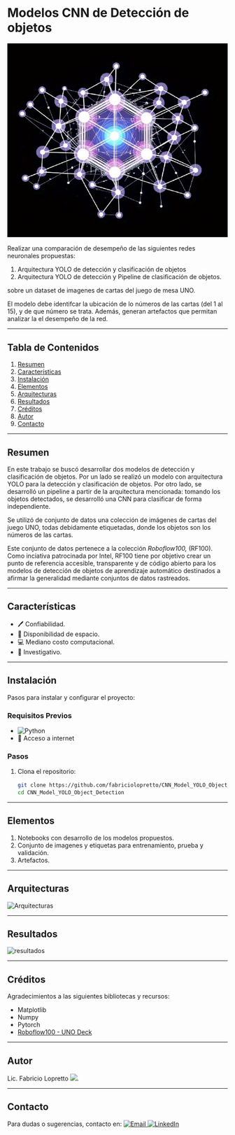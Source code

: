 # **Modelos CNN de Detección de objetos** 
![Banner del Proyecto](banners/banner_0.png)

Realizar una comparación de desempeño de las siguientes redes neuronales propuestas:

1. Arquitectura YOLO de detección y clasificación de objetos
2. Arquitectura YOLO de detección y Pipeline de clasificación de objetos.

sobre un dataset de imagenes de cartas del juego de mesa UNO.

El modelo debe identifcar la ubicación de lo números de las cartas (del 1 al 15), y de que número se trata.
Además, generan artefactos que permitan analizar la el desempeño de la red.

---

## **Tabla de Contenidos**
1. [Resumen](#resumen)  
2. [Características](#características)  
3. [Instalación](#instalación)
4. [Elementos](#ielementos)
5. [Arquitecturas](#arquitecturas)
6. [Resultados](#resultados)
7. [Créditos](#créditos)
8. [Autor](#alumno) 
9. [Contacto](#contacto)   

---

## **Resumen**
En este trabajo se buscó desarrollar dos modelos de detección y clasificación de objetos. Por un lado se realizó un modelo con arquitectura YOLO para la detección y clasificación de objetos. Por otro lado, se desarrolló un pipeline a partir de la arquitectura mencionada: tomando los objetos detectados, se desarrolló una CNN para clasificar de forma independiente.

Se utilizó de conjunto de datos una colección de imágenes de cartas del juego UNO, todas debidamente etiquetadas, donde los objetos son los números de las cartas.

Este conjunto de datos pertenece a la colección *Roboflow100,* (RF100). Como inciativa patrocinada por Intel, RF100 tiene por objetivo crear un punto de referencia accesible, transparente y de código abierto para los modelos de detección de objetos de aprendizaje automático destinados a afirmar la generalidad mediante conjuntos de datos rastreados.

---

## **Características**
- 🖊️ Confiabilidad.  
- 💽 Disponibilidad de espacio.  
- 💻​ Mediano costo computacional.  
- 📝 Investigativo.

---

## **Instalación**
Pasos para instalar y configurar el proyecto:  

### Requisitos Previos 
- ![Python](https://img.shields.io/badge/-Python-333333?style=flat&logo=python) 
- 🛜 Acceso a internet  

### Pasos
1. Clona el repositorio:  
   ```bash  
   git clone https://github.com/fabriciolopretto/CNN_Model_YOLO_Object_Detection.git  
   cd CNN_Model_YOLO_Object_Detection

---

## **Elementos**
1. Notebooks con desarrollo de los modelos propuestos.
2. Conjunto de imagenes y etiquetas para entrenamiento, prueba y validación.
3. Artefactos.

---

## **Arquitecturas**
![Arquitecturas](banners/banner_1.png)

---

## **Resultados**
![resultados](banners/banner_2.png)

---
## **Créditos**
Agradecimientos a las siguientes bibliotecas y recursos:

- Matplotlib
- Numpy
- Pytorch
- [Roboflow100 - UNO Deck](https://universe.roboflow.com/roboflow-100/uno-deck/browse?queryText=&pageSize=50&startingIndex=0&browseQuery=true)

---

## **Autor**
Lic. Fabricio Lopretto <img src="https://raw.githubusercontent.com/iampavangandhi/iampavangandhi/master/gifs/Hi.gif" width="30px"></h1>.

---

## **Contacto**
Para dudas o sugerencias, contacto en:
<a href="mailto:fabriciolopretto@gmail.com.ar">
  <img alt="Email" src="https://img.shields.io/badge/Gmail-fabriciolopretto@gmail.com-blue?style=flat-square&logo=gmail">
</a>
<a href="https://www.linkedin.com/in/fabricio-lopretto-scientific-analyst/"><img alt="LinkedIn" src="https://img.shields.io/badge/LinkedIn-Fabricio%20Lopretto-blue?style=flat-square&logo=linkedin"></a>
